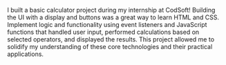  I built a basic calculator project during my internship at CodSoft!  Building the UI with a display and buttons was a great way to learn HTML and CSS.
 Implement logic and functionality using event listeners and JavaScript functions that handled user input, performed calculations based on selected operators,
 and displayed the results.
 This project allowed me to solidify my understanding of these core technologies and their practical applications.


 
